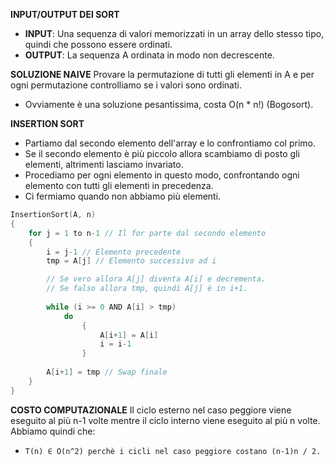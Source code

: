 **INPUT/OUTPUT DEI SORT**
- **INPUT**: Una sequenza di valori memorizzati in un array dello stesso tipo, quindi che possono essere ordinati.
- **OUTPUT**: La sequenza A ordinata in modo non decrescente.

**SOLUZIONE NAIVE**
Provare la permutazione di tutti gli elementi in A e per ogni permutazione controlliamo se i valori sono ordinati.
- Ovviamente è una soluzione pesantissima, costa O(n * n!) (Bogosort).

**INSERTION SORT**
- Partiamo dal secondo elemento dell'array e lo confrontiamo col primo.
- Se il secondo elemento è più piccolo allora scambiamo di posto gli elementi, altrimenti lasciamo invariato.
- Procediamo per ogni elemento in questo modo, confrontando ogni elemento con tutti gli elementi in precedenza.
- Ci fermiamo quando non abbiamo più elementi.

``` C++
InsertionSort(A, n)
{
	for j = 1 to n-1 // Il for parte dal secondo elemento
	{
		i = j-1 // Elemento precedente
		tmp = A[j] // Elemento successivo ad i

		// Se vero allora A[j] diventa A[i] e decrementa.
		// Se falso allora tmp, quindi A[j] è in i+1.
		
		while (i >= 0 AND A[i] > tmp) 
			do
				{
					A[i+1] = A[i]
					i = i-1
				}
				
		A[i+1] = tmp // Swap finale
	}	
}
```

**COSTO COMPUTAZIONALE**
Il ciclo esterno nel caso peggiore viene eseguito al più n-1 volte mentre il ciclo interno viene eseguito al più n volte. Abbiamo quindi che:
- `T(n) ∈ O(n^2) perchè i cicli nel caso peggiore costano (n-1)n / 2.`